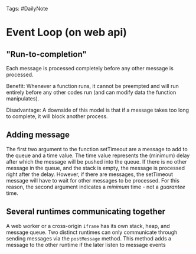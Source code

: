 Tags: #DailyNote 
# Event Loop (on web api)
## "Run-to-completion"
Each message is processed completely before any other message is processed.

Benefit: Whenever a function runs, it cannot be preempted and will run entirely before any other codes run (and can modify data the function manipulates).

Disadvantage: A downside of this model is that if a message takes too long to complete, it will block another process.

## Adding message
The first two argument to the function setTimeout are a message to add to the queue and a time value. The time value represents the (minimum) delay after which the message will be pushed into the queue. If there is no other message in the queue, and the stack is empty, the message is processed right after the delay. However, if there are messages, the setTimeout message will have to wait for other messages to be processed. For this reason, the second argument indicates a *minimum* time - not a *guarantee* time.

## Several runtimes communicating together
A web worker or a cross-origin `iframe` has its own stack, heap, and message queue. Two distinct runtimes can only communicate through sending messages via the `postMessage` method. This method adds a message to the other runtime if the later listen to message events


